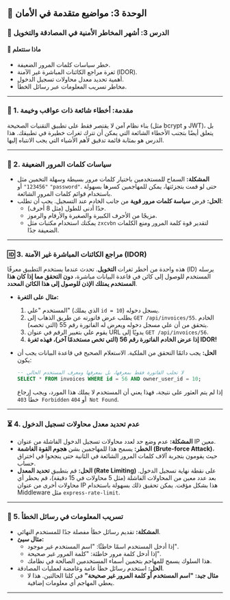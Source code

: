 ## 🔑 الوحدة 3: مواضيع متقدمة في الأمان

### 📘 الدرس 3: أشهر المخاطر الأمنية في المصادقة والتخويل

#### 🧠 **ماذا ستتعلم**
* خطر سياسات كلمات المرور الضعيفة.
* ثغرة مراجع الكائنات المباشرة غير الآمنة (IDOR).
* أهمية تحديد معدل محاولات تسجيل الدخول.
* مخاطر تسريب المعلومات عبر رسائل الخطأ.

---
### 🚨 1. مقدمة: أخطاء شائعة ذات عواقب وخيمة
بناء نظام آمن لا يقتصر فقط على تطبيق التقنيات الصحيحة (مثل bcrypt و JWT)، بل يتعلق أيضًا بتجنب الأخطاء الشائعة التي يمكن أن تترك ثغرات خطيرة في تطبيقك. هذا الدرس هو بمثابة قائمة تدقيق لأهم الأشياء التي يجب الانتباه إليها.

---
### 📜 2. سياسات كلمات المرور الضعيفة
* **المشكلة:** السماح للمستخدمين باختيار كلمات مرور بسيطة وسهلة التخمين مثل `"123456"` أو `"password"`. حتى لو قمت بتجزئتها، يمكن للمهاجمين كسرها بسهولة باستخدام قوائم كلمات المرور الشائعة.
* **الحل:** فرض **سياسة كلمات مرور قوية** من جانب الخادم عند التسجيل. يجب أن تطلب:
    * حدًا أدنى للطول (مثل 8 أحرف).
    * مزيجًا من الأحرف الكبيرة والصغيرة والأرقام والرموز.
    * يمكنك استخدام مكتبات مثل `zxcvbn` لتقدير قوة كلمة المرور ومنع الكلمات الضعيفة جدًا.

---
### 🆔 3. مراجع الكائنات المباشرة غير الآمنة (IDOR)
هذه واحدة من أخطر ثغرات **التخويل**. تحدث عندما يستخدم التطبيق معرفًا (ID) يرسله المستخدم للوصول إلى كائن في قاعدة البيانات مباشرة، **دون التحقق مما إذا كان هذا المستخدم يمتلك الإذن للوصول إلى هذا الكائن المحدد**.

* **مثال على الثغرة:**
    1.  المستخدم "علي" (الذي يملك `id = 10`) يسجل دخوله.
    2.  يطلب عرض فاتورته عن طريق الذهاب إلى `GET /api/invoices/55`. الخادم يتحقق من أن علي مسجل دخوله ويعرض له الفاتورة رقم 55 (التي تخصه).
    3.  يقوم علي بتغيير الرقم في عنوان URL يدويًا إلى `GET /api/invoices/56`.
    4.  **إذا عرض الخادم الفاتورة رقم 56 (التي تخص مستخدمًا آخر)، فهذه ثغرة IDOR!**

* **الحل:** يجب دائمًا التحقق من الملكية. الاستعلام الصحيح في قاعدة البيانات يجب أن يكون:
    ```sql
    -- لا تجلب الفاتورة فقط بمعرفها، بل بمعرفها ومعرف المستخدم الحالي
    SELECT * FROM invoices WHERE id = 56 AND owner_user_id = 10;
    ```
    إذا لم يتم العثور على نتيجة، فهذا يعني أن المستخدم لا يملك هذا المورد، ويجب إرجاع خطأ `403 Forbidden` أو `404 Not Found`.

---
### ⏳ 4. عدم تحديد معدل محاولات تسجيل الدخول
* **المشكلة:** عدم وضع حد لعدد محاولات تسجيل الدخول الفاشلة من عنوان IP معين.
* **الخطر:** يسمح هذا للمهاجمين بشن **هجوم القوة الغاشمة (Brute-force Attack)**، حيث يقومون بتجربة آلاف كلمات المرور الشائعة في الثانية حتى ينجحوا في اختراق حساب.
* **الحل:** قم بتطبيق **تحديد المعدل (Rate Limiting)** على نقطة نهاية تسجيل الدخول. بعد عدد معين من المحاولات الفاشلة (مثل 5 محاولات في 15 دقيقة)، قم بحظر أي محاولات أخرى من عنوان IP هذا بشكل مؤقت. يمكن تحقيق ذلك بسهولة باستخدام Middleware مثل `express-rate-limit`.

---
### 💬 5. تسريب المعلومات في رسائل الخطأ
* **المشكلة:** تقديم رسائل خطأ مفصلة جدًا للمستخدم النهائي.
* **مثال سيئ:**
    * إذا أدخل المستخدم اسمًا خاطئًا: "اسم المستخدم غير موجود".
    * إذا أدخل كلمة مرور خاطئة: "كلمة المرور غير صحيحة".
    * هذا السلوك يسمح للمهاجم بتخمين أسماء المستخدمين الصالحة في نظامك.
* **الحل:** استخدم رسائل خطأ عامة وغامضة لعمليات المصادقة.
    * **مثال جيد:** **"اسم المستخدم أو كلمة المرور غير صحيحة"** في كلتا الحالتين. هذا لا يعطي المهاجم أي معلومات إضافية.

---

